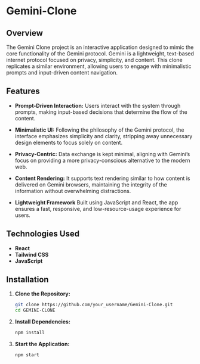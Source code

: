 # Gemini-Clone

## Overview
The Gemini Clone project is an interactive application designed to mimic the core functionality of the Gemini protocol. Gemini is a lightweight, text-based internet protocol focused on privacy, simplicity, and content. This clone replicates a similar environment, allowing users to engage with minimalistic prompts and input-driven content navigation.

## Features
- **Prompt-Driven Interaction:** Users interact with the system through prompts, making input-based decisions that determine the flow of the content.
 
- **Minimalistic UI:** Following the philosophy of the Gemini protocol, the interface emphasizes simplicity and clarity, stripping away unnecessary design elements to focus solely on content.
 
- **Privacy-Centric:** Data exchange is kept minimal, aligning with Gemini’s focus on providing a more privacy-conscious alternative to the modern web.
 
- **Content Rendering:** It supports text rendering similar to how content is delivered on Gemini browsers, maintaining the integrity of the information without overwhelming distractions.
 
- **Lightweight Framework** Built using JavaScript and React, the app ensures a fast, responsive, and low-resource-usage experience for users.


## Technologies Used
- **React**
- **Tailwind CSS**
- **JavaScript**
  

## Installation
1. **Clone the Repository:**
   ```bash
   git clone https://github.com/your_username/Gemini-Clone.git
   cd GEMINI-CLONE
2. **Install Dependencies:**
   ```bash
   npm install
3. **Start the Application:**
   ```bash
   npm start

